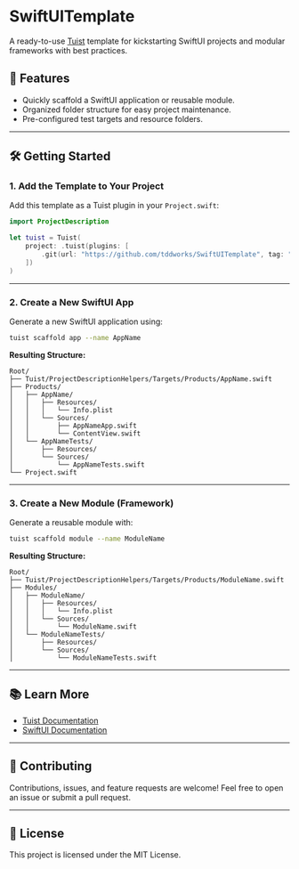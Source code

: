 # SwiftUITemplate

A ready-to-use [Tuist](https://tuist.io/) template for kickstarting SwiftUI projects and modular frameworks with best practices.

## 🚀 Features

- Quickly scaffold a SwiftUI application or reusable module.
- Organized folder structure for easy project maintenance.
- Pre-configured test targets and resource folders.

---

## 🛠️ Getting Started

### 1. Add the Template to Your Project

Add this template as a Tuist plugin in your `Project.swift`:

```swift
import ProjectDescription

let tuist = Tuist(
    project: .tuist(plugins: [
        .git(url: "https://github.com/tddworks/SwiftUITemplate", tag: "v1.0.0")
    ])
)
```

---

### 2. Create a New SwiftUI App

Generate a new SwiftUI application using:

```sh
tuist scaffold app --name AppName
```

**Resulting Structure:**
```
Root/
├── Tuist/ProjectDescriptionHelpers/Targets/Products/AppName.swift
├── Products/
│   ├── AppName/
│   │   ├── Resources/
│   │   │   └── Info.plist
│   │   └── Sources/
│   │       ├── AppNameApp.swift
│   │       └── ContentView.swift
│   └── AppNameTests/
│       ├── Resources/
│       └── Sources/
│           └── AppNameTests.swift
└── Project.swift
```

---

### 3. Create a New Module (Framework)

Generate a reusable module with:

```sh
tuist scaffold module --name ModuleName
```

**Resulting Structure:**
```
Root/
├── Tuist/ProjectDescriptionHelpers/Targets/Products/ModuleName.swift
├── Modules/
│   ├── ModuleName/
│   │   ├── Resources/
│   │   │   └── Info.plist
│   │   └── Sources/
│   │       └── ModuleName.swift
│   └── ModuleNameTests/
│       ├── Resources/
│       └── Sources/
│           └── ModuleNameTests.swift
```

---

## 📚 Learn More

- [Tuist Documentation](https://docs.tuist.io/)
- [SwiftUI Documentation](https://developer.apple.com/documentation/swiftui)

---

## 🤝 Contributing

Contributions, issues, and feature requests are welcome! Feel free to open an issue or submit a pull request.

---

## 📄 License

This project is licensed under the MIT License.
